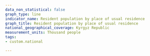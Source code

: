 ```yaml
---
data_non_statistical: false
graph_type: line
indicator_name: Resident population by place of usual residence
graph_title: Resident population by place of usual residence
national_geographical_coverage: Kyrgyz Republic
measurement_units: Thousand people
tags:
- custom.national

---
```

